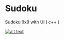 # Sudoku
Sudoku 9x9 with UI ( c++ )

[![alt text](https://github.com/Mostafa-N-E/Shop-static/blob/main/static/img/view.jpg?raw=true "Logo")](https://github.com/Mostafa-N-E/Sudoku/sudoko.png)
